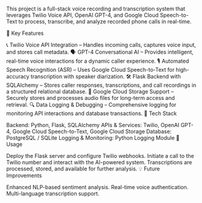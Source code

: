 This project is a full-stack voice recording and transcription system that leverages Twilio Voice API, OpenAI GPT-4, and Google Cloud Speech-to-Text to process, transcribe, and analyze recorded phone calls in real-time.

🎯 Key Features

📞 Twilio Voice API Integration – Handles incoming calls, captures voice input, and stores call metadata.
🗣️ GPT-4 Conversational AI – Provides intelligent, real-time voice interactions for a dynamic caller experience.
🎙️ Automated Speech Recognition (ASR) – Uses Google Cloud Speech-to-Text for high-accuracy transcription with speaker diarization.
🛠️ Flask Backend with SQLAlchemy – Stores caller responses, transcriptions, and call recordings in a structured relational database.
📂 Google Cloud Storage Support – Securely stores and processes audio files for long-term access and retrieval.
🔍 Data Logging & Debugging – Comprehensive logging for monitoring API interactions and database transactions.
📌 Tech Stack

Backend: Python, Flask, SQLAlchemy
APIs & Services: Twilio, OpenAI GPT-4, Google Cloud Speech-to-Text, Google Cloud Storage
Database: PostgreSQL / SQLite
Logging & Monitoring: Python Logging Module
📝 Usage

Deploy the Flask server and configure Twilio webhooks.
Initiate a call to the Twilio number and interact with the AI-powered system.
Transcriptions are processed, stored, and available for further analysis.
💡 Future Improvements

Enhanced NLP-based sentiment analysis.
Real-time voice authentication.
Multi-language transcription support.
